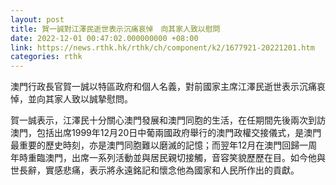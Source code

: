 ```yaml
---
layout: post
title: 賀一誠對江澤民逝世表示沉痛哀悼　向其家人致以慰問
date: 2022-12-01 00:47:02.000000000 +08:00
link: https://news.rthk.hk/rthk/ch/component/k2/1677921-20221201.htm
categories: rthk
---
```


澳門行政長官賀一誠以特區政府和個人名義，對前國家主席江澤民逝世表示沉痛哀悼，並向其家人致以誠摯慰問。

賀一誠表示，江澤民十分關心澳門發展和澳門同胞的生活，在任期間先後兩次到訪澳門，包括出席1999年12月20日中葡兩國政府舉行的澳門政權交接儀式，是澳門最重要的歷史時刻，亦是澳門同胞難以磨滅的記憶；而翌年12月在澳門回歸一周年時重臨澳門，出席一系列活動並與居民親切接觸，音容笑貌歷歷在目。如今他與世長辭，實感悲痛，表示將永遠銘記和懷念他為國家和人民所作出的貢獻。

